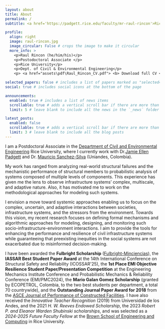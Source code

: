 ```yaml
---
layout: about
title: About
permalink: /
subtitle: <a href='https://padgett.rice.edu/faculty/mr-raul-rincon'>Rice University</a>

profile:
  align: right
  image: raul-rincon.jpg
  image_circular: False # crops the image to make it circular
  more_info: >
    <p>Raul Rincon (he/him/his)</p>
    <p>Postodoctoral Associate </p>
    <p>Rice University</p>
    <p>Dept. of Civil & Environmental Engineering</p>
    <p> <a href="assets\pdf\Raul_Rincon_CV.pdf"> <b> Download full CV </b></a> </p>

selected_papers: false # includes a list of papers marked as "selected={true}"
social: true # includes social icons at the bottom of the page

announcements:
  enabled: true # includes a list of news items
  scrollable: true # adds a vertical scroll bar if there are more than 3 news items
  limit: 5 # leave blank to include all the news in the `_news` folder

latest_posts:
  enabled: false
  scrollable: true # adds a vertical scroll bar if there are more than 3 new posts items
  limit: 3 # leave blank to include all the blog posts
---
```


I am a Postdoctoral Associate in the [Department of Civil and Environmental Engineering](https://profiles.rice.edu/student/raul-rincon-garcia)  Rice University, where I currently work with Dr.[Jamie Ellen Padgett](https://padgett.rice.edu/) and Dr. [Mauricio Sanchez-Silva](https://riskandreliability.uniandes.edu.co/miembros/profesor-mauricio-sanchez-silva/) (Uniandes, Colombia). 

My work has ranged from analyzing real-world structural failures and the mechanistic performance of structural members to probabilistic analysis of systems composed of multiple levels of components. This experience has given me the lens to observe infrastructure systems’ complex, multiscale, and adaptive nature. Also, it has motivated me to work on the methodological approaches for modeling such systems.

I envision a move toward systemic approaches enabling us to focus on the complex, uncertain, and adaptive interactions between societies, infrastructure systems, and the stressors from the environment.
Towards this vision, my recent research focuses on defining formal mechanisms and algorithmic approaches for modeling, designing, and monitoring such socio-infrastructure-environment interactions. 
 I aim to provide the tools for enhancing the performance and resilience of civil infrastructure systems while guaranteeing that preexisting inequities in the social systems are not exacerbated due to misinformed decision-making. 

I have been awarded the __Fulbright Scholarship__ ([Fulbright-Minciencias](https://fulbright.edu.co/en/fulbright-minciencias-awards/)), the __IASSAR Best Student Paper Award__ at the 14th International Conference on Structural Safety and Reliability (ICOSSAR'25), the __1st Place EMI Objective Resilience Student Paper/Presentation Competition__ at the Engineering Mechanics Institute Conference and Probabilistic Mechanics & Reliability Conference (EMI/PMC2024), the __Mario Galan Gomez Scholarship__ (granted by ECOPETROL, Colombia, to the two best students per department, a total 70 countrywide), and the __Outstanding Journal Paper Award for 2018__ from the [ASCE Journal of Performance of Constructed Facilities](https://ascelibrary.org/doi/full/10.1061/%28ASCE%29CF.1943-5509.0001480). I have also received the _Innovative Teacher Recognition_ (2019) from Universidad de los Andes, and the 2021 _H. W. Reeves Endowed Scholarship_, the 2023 _Robert P. and Eleanor Warden Shubinski scholarships_, and was selected as a _2024-2025 Future Faculty Fellow_ at the [Brown School of Engineering and Computing](https://engineering.rice.edu/news/rice-engineering-announces-fifth-future-faculty-fellows-cohort) in  Rice University.

